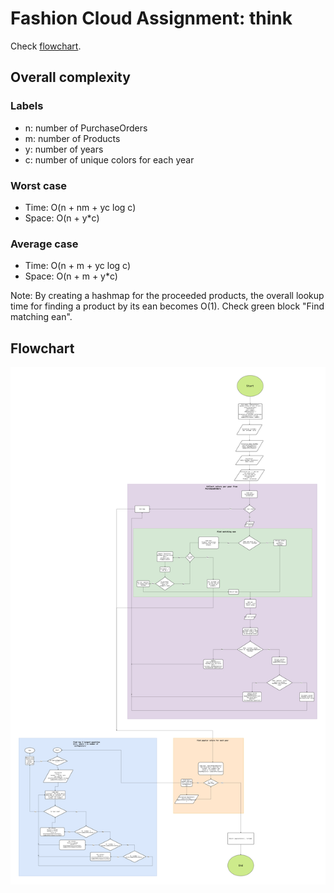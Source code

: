 # Fashion Cloud Assignment: think

Check [flowchart](flowchart.png).

## Overall complexity
### Labels
- n: number of PurchaseOrders
- m: number of Products
- y: number of years
- c: number of unique colors for each year

### Worst case
- Time: O(n + nm + yc log c)
- Space: O(n + y*c)

### Average case
- Time: O(n + m + yc log c)
- Space: O(n + m + y*c)

Note: By creating a hashmap for the proceeded products, the overall lookup time for finding a product by its ean becomes O(1). Check green block "Find matching ean".

## Flowchart
![image](flowchart.png)